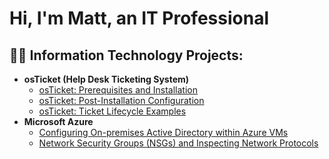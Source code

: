 <h1>Hi, I'm Matt, an IT Professional

<h2>👨‍💻 Information Technology Projects:</h2>

- <b>osTicket (Help Desk Ticketing System)</b>
  - [osTicket: Prerequisites and Installation](https://github.com/Matt-S-Davis/osticket-prereqs)
  - [osTicket: Post-Installation Configuration](https://github.com/Matt-S-Davis/Post-Installation-Configuration)
  - [osTicket: Ticket Lifecycle Examples](https://github.com/Matt-S-Davis/ticket-lifecycle)
- <b>Microsoft Azure</b>
  - [Configuring On-premises Active Directory within Azure VMs](https://github.com/Matt-S-Davis/configure-ad)
  - [Network Security Groups (NSGs) and Inspecting Network Protocols](https://github.com/Matt-S-Davis/azure-network-protocols)
